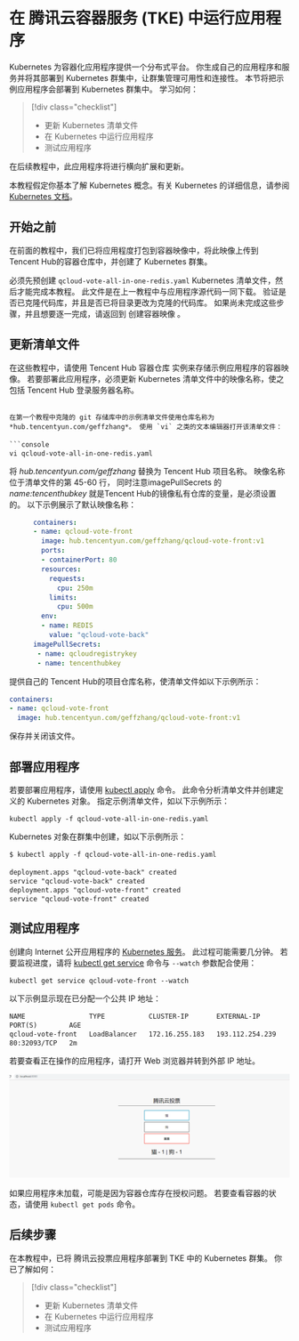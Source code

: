 # <a name="tutorial-run-applications-in-tke-kubernetes-service"></a>在 腾讯云容器服务 (TKE) 中运行应用程序

Kubernetes 为容器化应用程序提供一个分布式平台。 你生成自己的应用程序和服务并将其部署到 Kubernetes 群集中，让群集管理可用性和连接性。 本节将把示例应用程序会部署到 Kubernetes 群集中。 学习如何：

> [!div class="checklist"]
> * 更新 Kubernetes 清单文件
> * 在 Kubernetes 中运行应用程序
> * 测试应用程序

在后续教程中，此应用程序将进行横向扩展和更新。

本教程假定你基本了解 Kubernetes 概念。有关 Kubernetes 的详细信息，请参阅 [Kubernetes 文档][kubernetes-documentation]。

## <a name="before-you-begin"></a>开始之前

在前面的教程中，我们已将应用程度打包到容器映像中，将此映像上传到 Tencent Hub的容器仓库中，并创建了 Kubernetes 群集。

必须先预创建 `qcloud-vote-all-in-one-redis.yaml` Kubernetes 清单文件，然后才能完成本教程。 此文件是在上一教程中与应用程序源代码一同下载。 验证是否已克隆代码库，并且是否已将目录更改为克隆的代码库。 如果尚未完成这些步骤，并且想要逐一完成，请返回到  创建容器映像 。 

## <a name="update-the-manifest-file"></a>更新清单文件

在这些教程中，请使用 Tencent Hub 容器仓库 实例来存储示例应用程序的容器映像。 若要部署此应用程序，必须更新 Kubernetes 清单文件中的映像名称，使之包括 Tencent Hub 登录服务器名称。

 
```

在第一个教程中克隆的 git 存储库中的示例清单文件使用仓库名称为 *hub.tencentyun.com/geffzhang*。 使用 `vi` 之类的文本编辑器打开该清单文件：

```console
vi qcloud-vote-all-in-one-redis.yaml
```

将 *hub.tencentyun.com/geffzhang* 替换为 Tencent Hub 项目名称。 映像名称位于清单文件的第 45-60 行， 同时注意imagePullSecrets 的*name:tencenthubkey* 就是Tencent Hub的镜像私有仓库的变量，是必须设置的。 以下示例展示了默认映像名称：

```yaml
      containers:
      - name: qcloud-vote-front
        image: hub.tencentyun.com/geffzhang/qcloud-vote-front:v1
        ports:
        - containerPort: 80
        resources:
          requests:
            cpu: 250m
          limits:
            cpu: 500m
        env:
        - name: REDIS
          value: "qcloud-vote-back"
      imagePullSecrets:
       - name: qcloudregistrykey
       - name: tencenthubkey
```

提供自己的 Tencent Hub的项目仓库名称，使清单文件如以下示例所示：

```yaml
containers:
- name: qcloud-vote-front
  image: hub.tencentyun.com/geffzhang/qcloud-vote-front:v1
```

保存并关闭该文件。

## <a name="deploy-the-application"></a>部署应用程序

若要部署应用程序，请使用 [kubectl apply][kubectl-apply] 命令。 此命令分析清单文件并创建定义的 Kubernetes 对象。 指定示例清单文件，如以下示例所示：

```console
kubectl apply -f qcloud-vote-all-in-one-redis.yaml
```

Kubernetes 对象在群集中创建，如以下示例所示：

```
$ kubectl apply -f qcloud-vote-all-in-one-redis.yaml

deployment.apps "qcloud-vote-back" created
service "qcloud-vote-back" created
deployment.apps "qcloud-vote-front" created
service "qcloud-vote-front" created
```

## <a name="test-the-application"></a>测试应用程序

创建向 Internet 公开应用程序的 [Kubernetes 服务][kubernetes-service]。 此过程可能需要几分钟。 若要监视进度，请将 [kubectl get service][kubectl-get] 命令与 `--watch` 参数配合使用：

```console
kubectl get service qcloud-vote-front --watch
```

以下示例显示现在已分配一个公共 IP 地址：

```
NAME                TYPE           CLUSTER-IP       EXTERNAL-IP       PORT(S)        AGE
qcloud-vote-front   LoadBalancer   172.16.255.183   193.112.254.239   80:32093/TCP   2m
```

若要查看正在操作的应用程序，请打开 Web 浏览器并转到外部 IP 地址。

![腾讯云 上的 Kubernetes 群集映像](./resource/qcloud-vote.png)

如果应用程序未加载，可能是因为容器仓库存在授权问题。 若要查看容器的状态，请使用 `kubectl get pods` 命令。  

## <a name="next-steps"></a>后续步骤

在本教程中，已将 腾讯云投票应用程序部署到 TKE 中的 Kubernetes 群集。 你已了解如何：

> [!div class="checklist"]
> * 更新 Kubernetes 清单文件
> * 在 Kubernetes 中运行应用程序
> * 测试应用程序

 
<!-- LINKS - external -->
[kubectl-apply]: https://kubernetes.io/docs/reference/generated/kubectl/kubectl-commands#apply
[kubectl-create]: https://kubernetes.io/docs/reference/generated/kubectl/kubectl-commands#create
[kubectl-get]: https://kubernetes.io/docs/reference/generated/kubectl/kubectl-commands#get
[kubernetes-documentation]: https://kubernetes.io/docs/home/
[kubernetes-service]: https://kubernetes.io/docs/concepts/services-networking/service/